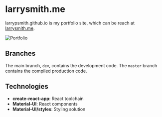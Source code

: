 
# larrysmith.me

larrypsmith.github.io is my portfolio site, which can be reach at [larrysmith.me](http://larrysmith.me).

![Portfolio](https://user-images.githubusercontent.com/55966501/81374101-4aff1c00-90b3-11ea-8927-1ebf0d9ebe0a.png)

## Branches

The main branch, `dev`, contains the development code. The `master` branch contains the compiled production code. 

## Technologies

* **create-react-app**: React toolchain
* **Material-UI**: React components
* **Material-UI/styles**: Styling solution